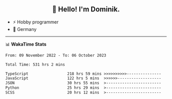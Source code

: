 <h2 align="center">👋 Hello! I'm Dominik.</h2>

- ⚡ Hobby programmer
- 📍 Germany

---
📊 **WakaTime Stats**
<!--START_SECTION:waka-->

```txt
From: 09 November 2022 - To: 06 October 2023

Total Time: 531 hrs 2 mins

TypeScript                 218 hrs 59 mins >>>>>>>>>>---------------   41.24 %
JavaScript                 122 hrs 5 mins  >>>>>>-------------------   22.99 %
JSON                       30 hrs 55 mins  >------------------------   05.82 %
Python                     25 hrs 29 mins  >------------------------   04.80 %
SCSS                       20 hrs 12 mins  >------------------------   03.80 %
```

<!--END_SECTION:waka-->
